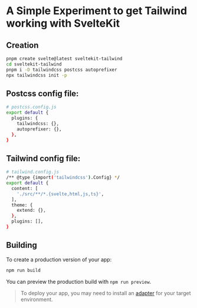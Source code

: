 # A Simple Experiment to get Tailwind working with SvelteKit

## Creation
```bash
pnpm create svelte@latest sveltekit-tailwind
cd sveltekit-tailwind
pnpm i -D tailwindcss postcss autoprefixer
npx tailwindcss init -p
```

## Postcss config file:

```bash
# postcss.config.js
export default {
  plugins: {
    tailwindcss: {},
    autoprefixer: {},
  },
}

```

## Tailwind config file:

```bash
# tailwind.config.js
/** @type {import('tailwindcss').Config} */
export default {
  content: [
    './src/**/*.{svelte,html,js,ts}',
  ],
  theme: {
    extend: {},
  },
  plugins: [],
}

```

## Building

To create a production version of your app:

```bash
npm run build
```

You can preview the production build with `npm run preview`.

> To deploy your app, you may need to install an [adapter](https://kit.svelte.dev/docs/adapters) for your target environment.
